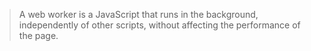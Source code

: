 > A web worker is a JavaScript that runs in the background,
independently of other scripts, without affecting the performance of the page.